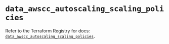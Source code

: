 # `data_awscc_autoscaling_scaling_policies`

Refer to the Terraform Registry for docs: [`data_awscc_autoscaling_scaling_policies`](https://registry.terraform.io/providers/hashicorp/awscc/0.70.0/docs/data-sources/autoscaling_scaling_policies).
